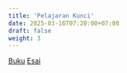 ```yaml
---
title: 'Pelajaran Kunci'
date: 2025-03-16T07:20:00+07:00
draft: false
weight: 3
---
```


[Buku](./buku/)
[Esai](./esai/)
